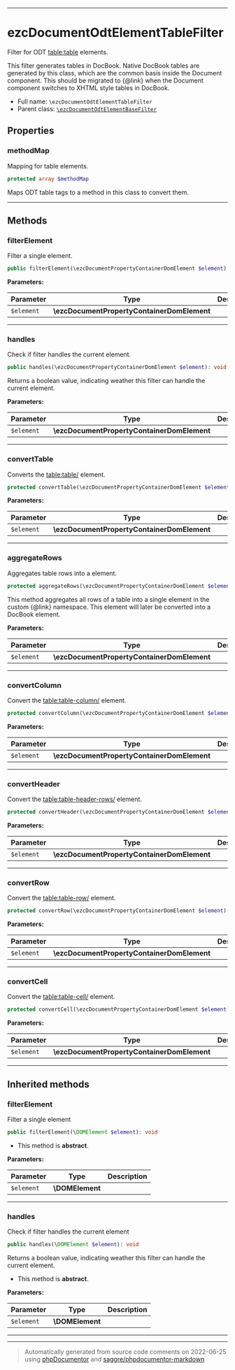 ***

# ezcDocumentOdtElementTableFilter

Filter for ODT <table:table> elements.

This filter generates tables in DocBook. Native DocBook tables are generated
by this class, which are the common basis inside the Document component.
This should be migrated to {@link} when the
Document component switches to XHTML style tables in DocBook.

* Full name: `\ezcDocumentOdtElementTableFilter`
* Parent class: [`\ezcDocumentOdtElementBaseFilter`](./ezcDocumentOdtElementBaseFilter.md)



## Properties


### methodMap

Mapping for table elements.

```php
protected array $methodMap
```

Maps ODT table tags to a method in this class to convert them.




***

## Methods


### filterElement

Filter a single element.

```php
public filterElement(\ezcDocumentPropertyContainerDomElement $element): void
```








**Parameters:**

| Parameter | Type | Description |
|-----------|------|-------------|
| `$element` | **\ezcDocumentPropertyContainerDomElement** |  |




***

### handles

Check if filter handles the current element.

```php
public handles(\ezcDocumentPropertyContainerDomElement $element): void
```

Returns a boolean value, indicating weather this filter can handle
the current element.






**Parameters:**

| Parameter | Type | Description |
|-----------|------|-------------|
| `$element` | **\ezcDocumentPropertyContainerDomElement** |  |




***

### convertTable

Converts the <table:table/> element.

```php
protected convertTable(\ezcDocumentPropertyContainerDomElement $element): void
```








**Parameters:**

| Parameter | Type | Description |
|-----------|------|-------------|
| `$element` | **\ezcDocumentPropertyContainerDomElement** |  |




***

### aggregateRows

Aggregates table rows into a <tbody/> element.

```php
protected aggregateRows(\ezcDocumentPropertyContainerDomElement $element): void
```

This method aggregates all rows of a table into a single <tbody/>
element in the custom {@link} namespace. This
element will later be converted into a DocBook <tbody/> element.






**Parameters:**

| Parameter | Type | Description |
|-----------|------|-------------|
| `$element` | **\ezcDocumentPropertyContainerDomElement** |  |




***

### convertColumn

Convert the <table:table-column/> element.

```php
protected convertColumn(\ezcDocumentPropertyContainerDomElement $element): void
```








**Parameters:**

| Parameter | Type | Description |
|-----------|------|-------------|
| `$element` | **\ezcDocumentPropertyContainerDomElement** |  |




***

### convertHeader

Convert the <table:table-header-rows/> element.

```php
protected convertHeader(\ezcDocumentPropertyContainerDomElement $element): void
```








**Parameters:**

| Parameter | Type | Description |
|-----------|------|-------------|
| `$element` | **\ezcDocumentPropertyContainerDomElement** |  |




***

### convertRow

Convert the <table:table-row/> element.

```php
protected convertRow(\ezcDocumentPropertyContainerDomElement $element): void
```








**Parameters:**

| Parameter | Type | Description |
|-----------|------|-------------|
| `$element` | **\ezcDocumentPropertyContainerDomElement** |  |




***

### convertCell

Convert the <table:table-cell/> element.

```php
protected convertCell(\ezcDocumentPropertyContainerDomElement $element): void
```








**Parameters:**

| Parameter | Type | Description |
|-----------|------|-------------|
| `$element` | **\ezcDocumentPropertyContainerDomElement** |  |




***


## Inherited methods


### filterElement

Filter a single element

```php
public filterElement(\DOMElement $element): void
```




* This method is **abstract**.



**Parameters:**

| Parameter | Type | Description |
|-----------|------|-------------|
| `$element` | **\DOMElement** |  |




***

### handles

Check if filter handles the current element

```php
public handles(\DOMElement $element): void
```

Returns a boolean value, indicating weather this filter can handle
the current element.


* This method is **abstract**.



**Parameters:**

| Parameter | Type | Description |
|-----------|------|-------------|
| `$element` | **\DOMElement** |  |




***


***
> Automatically generated from source code comments on 2022-06-25 using [phpDocumentor](http://www.phpdoc.org/) and [saggre/phpdocumentor-markdown](https://github.com/Saggre/phpDocumentor-markdown)
